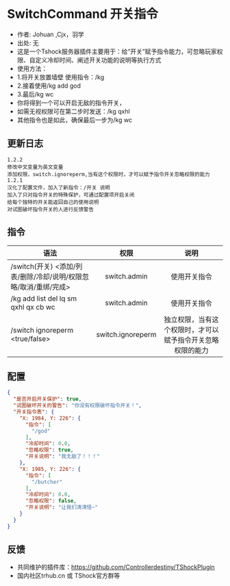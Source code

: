 # SwitchCommand 开关指令

- 作者: Johuan ,Cjx，羽学
- 出处: 无
- 这是一个Tshock服务器插件主要用于：给“开关”赋予指令能力，可忽略玩家权限、自定义冷却时间、阐述开关功能的说明等执行方式
- 使用方法：
- 1.将开关放置墙壁 使用指令：/kg
- 2.接着使用/kg add god
- 3.最后/kg wc
- 你将得到一个可以开启无敌的指令开关，
- 如需无视权限可在第二步时发送：/kg qxhl 
- 其他指令也是如此，确保最后一步为/kg wc

## 更新日志

```
1.2.2
修改中文变量为英文变量
添加权限，switch.ignoreperm,当有这个权限时，才可以赋予指令开关忽略权限的能力
1.2.1
汉化了配置文件，加入了新指令：/开关 说明
加入了只对指令开关的特殊保护，可通过配置项开启关闭
给每个独特的开关能返回自己的使用说明
对试图破坏指令开关的人进行反馈警告
```

## 指令

| 语法           |        权限         |   说明   |
| -------------- | :-----------------: | :------: |
| /switch(开关) <添加/列表/删除/冷却/说明/权限忽略/取消/重绑/完成>  | switch.admin | 使用开关指令 |
| /kg add list del lq sm qxhl qx cb wc  | switch.admin | 使用开关指令 |
| /switch ignoreperm  <true/false>  | switch.ignoreperm | 独立权限，当有这个权限时，才可以赋予指令开关忽略权限的能力 |

## 配置

```json
{
  "是否开启开关保护": true,
  "试图破坏开关的警告": "你没有权限破坏指令开关！",
  "开关指令表": {
    "X: 1984, Y: 226": {
      "指令": [
        "/god"
      ],
      "冷却时间": 0.0,
      "忽略权限": true,
      "开关说明": "我无敌了！！！"
    },
    "X: 1985, Y: 226": {
      "指令": [
        "/butcher"
      ],
      "冷却时间": 0.0,
      "忽略权限": false,
      "开关说明": "让我们清清怪~"
    }
  }
}
```
## 反馈
- 共同维护的插件库：https://github.com/Controllerdestiny/TShockPlugin
- 国内社区trhub.cn 或 TShock官方群等